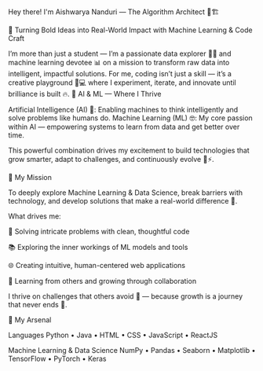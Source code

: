 Hey there! I'm Aishwarya Nanduri — The Algorithm Architect 🧠🏗️

🤖 Turning Bold Ideas into Real-World Impact with Machine Learning & Code Craft

I’m more than just a student — I’m a passionate data explorer 🧙‍♀️ and machine learning devotee 📊 on a mission to transform raw data into intelligent, impactful solutions. For me, coding isn’t just a skill — it’s a creative playground 🎨💻 where I experiment, iterate, and innovate until brilliance is built 🔥.
🤖 AI & ML — Where I Thrive

Artificial Intelligence (AI) 🧠: Enabling machines to think intelligently and solve problems like humans do.
Machine Learning (ML) 🤓: My core passion within AI — empowering systems to learn from data and get better over time.

This powerful combination drives my excitement to build technologies that grow smarter, adapt to challenges, and continuously evolve 🌱⚡.

🚀 My Mission

To deeply explore Machine Learning & Data Science, break barriers with technology, and develop solutions that make a real-world difference 🌟.

What drives me:

🧩 Solving intricate problems with clean, thoughtful code

📚 Exploring the inner workings of ML models and tools

🌐 Creating intuitive, human-centered web applications

🤝 Learning from others and growing through collaboration


I thrive on challenges that others avoid 💪 — because growth is a journey that never ends 🚀.

🧰 My Arsenal

Languages
Python • Java • HTML • CSS • JavaScript • ReactJS

Machine Learning & Data Science
NumPy • Pandas • Seaborn • Matplotlib • TensorFlow • PyTorch • Keras

